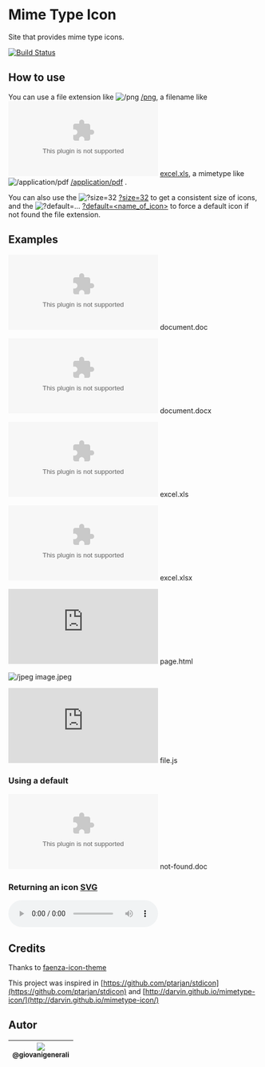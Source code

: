 # Mime Type Icon

Site that provides mime type icons.

[![Build Status](https://travis-ci.org/wgenial/mimetypeicons-nodejs.svg?branch=master)](https://travis-ci.org/wgenial/mimetypeicons-nodejs)

## How to use

You can use a file extension like ![/png][/png] [/png][/png], a filename like ![/xls][/xls] [excel.xls](https://mimetypeicons.ga/excel.xls), a mimetype
like ![/application/pdf][/application/pdf] [/application/pdf][/application/pdf] .

You can also use the ![?size=32][?size=32] [?size=32][?size=32] to get a consistent size of icons, and the  ![?default=...][?default=...] [?default=<name_of_icon>][?default=...] to force a default icon if not found the file extension.


## Examples
![/doc][/doc]
document.doc

![/docx][/docx] 
document.docx

![/xls][/xls] 
excel.xls

![/xlsx][/xlsx] 
excel.xlsx

![/html][/html]
page.html

![/jpeg][/jpeg]
image.jpeg

![/js][/js]
file.js

### Using a default

![default=xml][default=xml]
not-found.doc

### Returning an icon [SVG](https://www.w3.org/TR/SVGMobile/)

![/svg-format][/svg-format]

## Credits

Thanks to [faenza-icon-theme](https://code.google.com/archive/p/faenza-icon-theme/)

This project was inspired in [https://github.com/ptarjan/stdicon](https://github.com/ptarjan/stdicon) and [http://darvin.github.io/mimetype-icon/](http://darvin.github.io/mimetype-icon/)

[/doc]: https://mimetypeicons.ga/word.doc

[/docx]: https://mimetypeicons.ga/word.docx

[/xls]: https://mimetypeicons.ga/excel.xls

[/xlsx]: https://mimetypeicons.ga/excel.xlsx

[/html]: https://mimetypeicons.ga/page.html

[/png]: https://mimetypeicons.ga/png

[/jpeg]: https://mimetypeicons.ga/image.jpeg

[/js]:
https://mimetypeicons.ga/javascript.js

[/svg-format]:
https://mimetypeicons.ga/file.mp3?size=scalable

[default=xml]:
https://mimetypeicons.ga/notfound.doc?size=32&default=xml

[/application/pdf]: https://mimetypeicons.ga/application/pdf?size=16

[?size=32]: https://mimetypeicons.ga/doc?size=32

[?default=...]: https://mimetypeicons.ga/404.icon?size=16&default=php

## Autor
| [<img src="https://avatars0.githubusercontent.com/u/41435?v=4&s=120"><br><sub>@giovanigenerali</sub>](https://github.com/giovanigenerali) |
| :---: |

